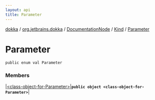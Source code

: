 ```yaml
---
layout: api
title: Parameter
---
```

[dokka](../../../../index.html) / [org.jetbrains.dokka](../../../index.html) / [DocumentationNode](../../index.html) / [Kind](../index.html) / [Parameter](index.html)


# Parameter



```
public enum val Parameter
```


### Members


|[&lt;class-object-for-Parameter&gt;](_class-object-for-Parameter_.html)|**`public object <class-object-for-Parameter>`**|

